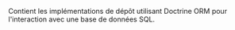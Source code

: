 Contient les implémentations de dépôt utilisant Doctrine ORM pour l'interaction avec une base de données SQL.
